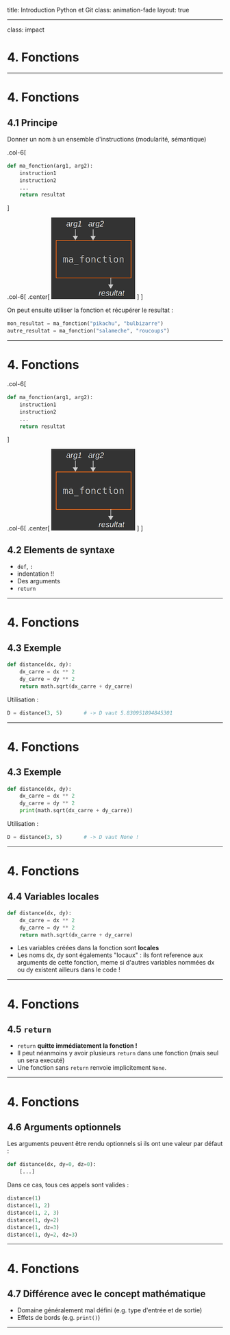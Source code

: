 
title: Introduction Python et Git
class: animation-fade
layout: true

<!-- This slide will serve as the base layout for all your slides -->
<!--
.bottom-bar[
  {{title}}
]
-->

---

class: impact

# 4. Fonctions



---

# 4. Fonctions

## 4.1 Principe

Donner un nom à un ensemble d'instructions (modularité, sémantique)

.col-6[
```python
def ma_fonction(arg1, arg2):
    instruction1
    instruction2
    ...
    return resultat
```
]

.col-6[
.center[
    ![](img/fonction.png)
]
]

On peut ensuite utiliser la fonction et récupérer le resultat :

```python
mon_resultat = ma_fonction("pikachu", "bulbizarre")
autre_resultat = ma_fonction("salameche", "roucoups")
```

---

# 4. Fonctions

.col-6[
```python
def ma_fonction(arg1, arg2):
    instruction1
    instruction2
    ...
    return resultat
```
]

.col-6[
.center[
    ![](img/fonction.png)
]
]

## 4.2 Elements de syntaxe

- `def`, `:`
- indentation !!
- Des arguments
- `return`


---

# 4. Fonctions

## 4.3 Exemple

```python
def distance(dx, dy):
    dx_carre = dx ** 2
    dy_carre = dy ** 2
    return math.sqrt(dx_carre + dy_carre)
```

Utilisation :

```python
D = distance(3, 5)       # -> D vaut 5.830951894845301
```

---

# 4. Fonctions

## 4.3 Exemple

```python
def distance(dx, dy):
    dx_carre = dx ** 2
    dy_carre = dy ** 2
    print(math.sqrt(dx_carre + dy_carre))
```

Utilisation :

```python
D = distance(3, 5)       # -> D vaut None !
```



---

# 4. Fonctions

## 4.4 Variables locales

```python
def distance(dx, dy):
    dx_carre = dx ** 2
    dy_carre = dy ** 2
    return math.sqrt(dx_carre + dy_carre)
```

- Les variables créées dans la fonction sont **locales**
- Les noms dx, dy sont égalements "locaux" : ils font reference aux arguments de cette fonction, meme si d'autres variables nommées dx ou dy existent ailleurs dans le code !

---

# 4. Fonctions

## 4.5 `return`

- `return` **quitte immédiatement la fonction !**
- Il peut néanmoins y avoir plusieurs `return` dans une fonction (mais seul un sera executé)
- Une fonction sans `return` renvoie implicitement `None`.

---

# 4. Fonctions

## 4.6 Arguments optionnels

Les arguments peuvent être rendu optionnels si ils ont une valeur par défaut :

```python
def distance(dx, dy=0, dz=0):
    [...]
```

Dans ce cas, tous ces appels sont valides :

```python
distance(1)
distance(1, 2)
distance(1, 2, 3)
distance(1, dy=2)
distance(1, dz=3)
distance(1, dy=2, dz=3)
```

---

# 4. Fonctions

## 4.7 Différence avec le concept mathématique

- Domaine généralement mal défini (e.g. type d'entrée et de sortie)
- Effets de bords (e.g. `print()`)

---